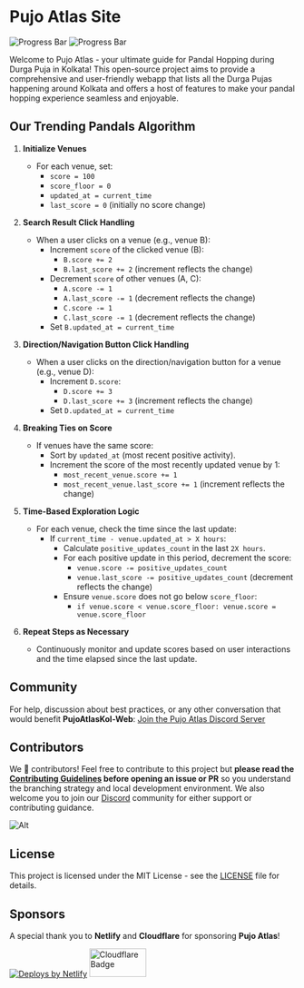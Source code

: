 # Pujo Atlas Site

<img src="https://progress-bar.xyz/100/?title=Atlas+v1.0+Completion" alt="Progress Bar">
<img src="https://progress-bar.xyz/0/?title=Atlas+v1.1+Completion" alt="Progress Bar">

Welcome to Pujo Atlas - your ultimate guide for Pandal Hopping during Durga Puja in Kolkata! This open-source project aims to provide a comprehensive and user-friendly webapp that lists all the Durga Pujas happening around Kolkata and offers a host of features to make your pandal hopping experience seamless and enjoyable.

## Our Trending Pandals Algorithm

1. **Initialize Venues**

   - For each venue, set:
     - `score = 100`
     - `score_floor = 0`
     - `updated_at = current_time`
     - `last_score = 0` (initially no score change)

2. **Search Result Click Handling**

   - When a user clicks on a venue (e.g., venue B):
     - Increment `score` of the clicked venue (B):
       - `B.score += 2`
       - `B.last_score += 2` (increment reflects the change)
     - Decrement `score` of other venues (A, C):
       - `A.score -= 1`
       - `A.last_score -= 1` (decrement reflects the change)
       - `C.score -= 1`
       - `C.last_score -= 1` (decrement reflects the change)
     - Set `B.updated_at = current_time`

3. **Direction/Navigation Button Click Handling**

   - When a user clicks on the direction/navigation button for a venue (e.g., venue D):
     - Increment `D.score`:
       - `D.score += 3`
       - `D.last_score += 3` (increment reflects the change)
     - Set `D.updated_at = current_time`

4. **Breaking Ties on Score**

   - If venues have the same score:
     - Sort by `updated_at` (most recent positive activity).
     - Increment the score of the most recently updated venue by 1:
       - `most_recent_venue.score += 1`
       - `most_recent_venue.last_score += 1` (increment reflects the change)

5. **Time-Based Exploration Logic**

   - For each venue, check the time since the last update:
     - If `current_time - venue.updated_at > X hours`:
       - Calculate `positive_updates_count` in the last `2X hours`.
       - For each positive update in this period, decrement the score:
         - `venue.score -= positive_updates_count`
         - `venue.last_score -= positive_updates_count` (decrement reflects the change)
       - Ensure `venue.score` does not go below `score_floor`:
         - `if venue.score < venue.score_floor: venue.score = venue.score_floor`

6. **Repeat Steps as Necessary**
   - Continuously monitor and update scores based on user interactions and the time elapsed since the last update.

## Community

For help, discussion about best practices, or any other conversation that would benefit **PujoAtlasKol-Web**: [Join the Pujo Atlas Discord Server](https://discord.com/invite/xxSXWYf6d4)

## Contributors

We 💖 contributors! Feel free to contribute to this project but **please read the [Contributing Guidelines](CONTRIBUTING.md) before opening an issue or PR** so you understand the branching strategy and local development environment. We also welcome you to join our [Discord](https://discord.com/invite/xxSXWYf6d4) community for either support or contributing guidance.

![Alt](https://repobeats.axiom.co/api/embed/093db6beff960e2f848bf55bfdb9463f82441031.svg 'Repobeats analytics image')

## License

This project is licensed under the MIT License - see the [LICENSE](LICENSE) file for details.

## Sponsors

A special thank you to **Netlify** and **Cloudflare** for sponsoring **Pujo Atlas**!

<div>
   <a href="https://www.netlify.com" target="_blank" rel="noopener noreferrer"><img src="https://www.netlify.com/v3/img/components/netlify-color-accent.svg" alt="Deploys by Netlify" /></a>
   <a href="https://www.cloudflare.com" target="_blank" rel="noopener noreferrer"><img src="https://cf-assets.www.cloudflare.com/slt3lc6tev37/CHOl0sUhrumCxOXfRotGt/081f81d52274080b2d026fdf163e3009/cloudflare-icon-color_3x.png" alt="Cloudflare Badge" height="50px" width="100px" /></a>
</div>
